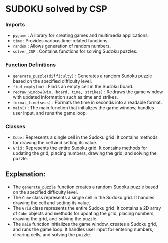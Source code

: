# SUDOKU solved by CSP 

### Imports
- `pygame` : A library for creating games and multimedia applications.
- `time` : Provides various time-related functions.
- `random` : Allows generation of random numbers.
- `solver_CSP` : Contains functions for solving Sudoku puzzles.

### Function Definitions
- `generate_puzzle(difficulty)` : Generates a random Sudoku puzzle based on the specified difficulty level.
- `find_empty(bo)` : Finds an empty cell in the Sudoku board.
- `redraw_window(win, board, time, strikes)` : Redraws the game window with updated information such as time and strikes.
- `format_time(secs)` : Formats the time in seconds into a readable format.
- `main()` : The main function that initializes the game window, handles user input, and runs the game loop.

### Classes
- `Cube` : Represents a single cell in the Sudoku grid. It contains methods for drawing the cell and setting its value.
- `Grid` : Represents the entire Sudoku grid. It contains methods for updating the grid, placing numbers, drawing the grid, and solving the puzzle.

## Explanation:
- The ```generate_puzzle``` function creates a random Sudoku puzzle based on the specified difficulty level.
- The ```Cube``` class represents a single cell in the Sudoku grid. It handles drawing the cell and setting its value.
- The ```Grid``` class represents the entire Sudoku grid. It contains a 2D array of ```Cube``` objects and methods for updating the grid, placing numbers, drawing the grid, and solving the puzzle.
- The ```main``` function initializes the game window, creates a Sudoku grid, and runs the game loop. It handles user input for entering numbers, clearing cells, and solving the puzzle.
